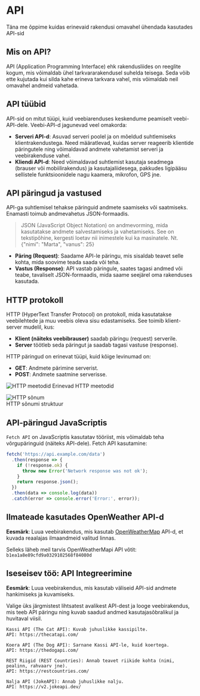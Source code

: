 # API

Täna me õppime kuidas erinevaid rakendusi omavahel ühendada kasutades API-sid


## Mis on API?
API (Application Programming Interface) ehk rakendusliides on reeglite kogum, mis võimaldab ühel tarkvararakendusel suhelda teisega. Seda võib ette kujutada kui silda kahe erineva tarkvara vahel, mis võimaldab neil omavahel andmeid vahetada. 

## API tüübid
API-sid on mitut tüüpi, kuid veebiarenduses keskendume peamiselt veebi-API-dele. Veebi-API-d jagunevad veel omakorda:

- **Serveri API-d**: Asuvad serveri poolel ja on mõeldud suhtlemiseks klientrakendustega. Need määratlevad, kuidas server reageerib klientide päringutele ning võimaldavad andmete vahetamist serveri ja veebirakenduse vahel.
- **Kliendi API-d**: Need võimaldavad suhtlemist kasutaja seadmega (brauser või mobiilirakendus) ja kasutajaliidesega, pakkudes ligipääsu sellistele funktsioonidele nagu kaamera, mikrofon, GPS jne.


## API päringud ja vastused
API-ga suhtlemisel tehakse päringuid andmete saamiseks või saatmiseks. Enamasti toimub andmevahetus JSON-formaadis.

> JSON (JavaScript Object Notation) on andmevorming, mida kasutatakse andmete salvestamiseks ja vahetamiseks. See on tekstipõhine, kergesti loetav nii inimestele kui ka masinatele. Nt. {"nimi": "Marta", "vanus": 25}


- **Päring (Request)**: Saadame API-le päringu, mis sisaldab teavet selle kohta, mida soovime teada saada või teha.
- **Vastus (Response)**: API vastab päringule, saates tagasi andmed või teabe, tavaliselt JSON-formaadis, mida saame seejärel oma rakenduses kasutada.

## HTTP protokoll
HTTP (HyperText Transfer Protocol) on protokoll, mida kasutatakse veebilehtede ja muu veebis oleva sisu edastamiseks. See toimib klient-server mudelil, kus:

- **Klient (näiteks veebibrauser)** saadab päringu (request) serverile.
- **Server** töötleb seda päringut ja saadab tagasi vastuse (response).

HTTP päringud on erinevat tüüpi, kuid kõige levinumad on:
- **GET**: Andmete pärimine serverist.
- **POST**: Andmete saatmine serverisse.

![HTTP meetodid](https://lh3.googleusercontent.com/-GxqvaWxxcuQ/YFgdlo8vTaI/AAAAAAAAmmY/3EQdlS1ohHEgI0HooFs4sCn5Z5jRo5lCgCLcBGAsYHQ/w1200-h630-p-k-no-nu/image.png)
Erinevad HTTP meetodid

![HTTP sõnum](https://www.oreilly.com/api/v2/epubs/1565925092/files/httpatomoreillycomsourceoreillyimages96838.png)   
HTTP sõnumi struktuur

## API-päringud JavaScriptis
`Fetch API` on JavaScriptis kasutatav tööriist, mis võimaldab teha võrgupäringuid (näiteks API-dele). Fetch API kasutamine:

```js
fetch('https://api.example.com/data')
  .then(response => {
    if (!response.ok) {
      throw new Error('Network response was not ok');
    }
    return response.json();
  })
  .then(data => console.log(data))
  .catch(error => console.error('Error:', error));
  ```


## Ilmateade kasutades OpenWeather API-d

**Eesmärk**: Luua veebirakendus, mis kasutab [OpenWeatherMap](https://openweathermap.org/) API-d, et kuvada reaalajas ilmaandmeid valitud linnas.

Selleks läheb meil tarvis OpenWeatherMapi API võtit: `b1ea1a8e89cfd9a0329102568f84080d`


## Iseseisev töö: API Integreerimine

**Eesmärk**: Luua veebirakendus, mis kasutab väliseid API-sid andmete hankimiseks ja kuvamiseks.

Valige üks järgmistest lihtsatest avalikest API-dest ja looge veebirakendus, mis teeb API päringu ning kuvab saadud andmed kasutajasõbralikul ja huvitaval viisil.

    Kassi API (The Cat API): Kuvab juhuslikke kassipilte.
    API: https://thecatapi.com/

    Koera API (The Dog API): Sarnane Kassi API-le, kuid koertega.
    API: https://thedogapi.com/

    REST Riigid (REST Countries): Annab teavet riikide kohta (nimi, pealinn, rahvaarv jne).
    API: https://restcountries.com/

    Nalja API (JokeAPI): Annab juhuslikke nalju.
    API: https://v2.jokeapi.dev/